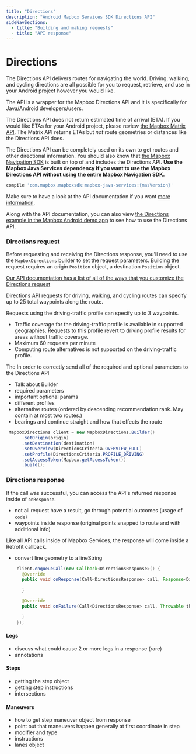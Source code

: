 ```yaml
---
title: "Directions"
description: "Android Mapbox Services SDK Directions API"
sideNavSections:
  - title: "Building and making requests"
  - title: "API response"
---
```


# Directions

The Directions API delivers routes for navigating the world. Driving, walking, and cycling directions are all possible for you to request, retrieve, and use in your Android project however you would like. 

The API is a wrapper for the Mapbox Directions API and it is specifically for Java/Android developers/users.

The Directions API does not return estimated time of arrival (ETA). If you would like ETAs for your Android project, please review [the Mapbox Matrix API](https://www.mapbox.com/android-docs/mapbox-services/overview/directions-matrix/). The Matrix API returns ETAs but _not_ route geometries or distances like the Directions API does.

The Directions API can be completely used on its own to get routes and other directional information. You should also know that [the Mapbox Navigation SDK](https://www.mapbox.com/android-docs/navigation/overview/) is built on top of and includes the Directions API. **Use the Mapbox Java Services dependency if you want to use the Mapbox Directions API without using the entire Mapbox Navigation SDK.**

```groovy
compile 'com.mapbox.mapboxsdk:mapbox-java-services:{masVersion}'
```

Make sure to have a look at the API documentation if you want [more information](https://www.mapbox.com/api-documentation/#directions).

Along with the API documentation, you can also view [the Directions example in the Mapbox Android demo app](https://github.com/mapbox/mapbox-android-demo/blob/eadaf3a81c01f1390753dbe24b560f77d117ec27/MapboxAndroidDemo/src/main/java/com/mapbox/mapboxandroiddemo/examples/mas/DirectionsActivity.java) to see how to use the Directions API.



### Directions request

Before requesting and receiving the Directions response, you'll need to use the `MapboxDirections` builder to set the request parameters. Building the request requires an origin `Position` object, a destination `Position` object.

[Our API documentation has a list of all of the ways that you customize the Directions request](https://www.mapbox.com/android-docs/api/mapbox-java/libjava-services/2.2.1/com/mapbox/services/api/directions/v5/DirectionsCriteria.html)


Directions API requests for driving, walking, and cycling routes can specify up to 25 total waypoints along the route.  

Requests using the driving-traffic profile can specify up to 3 waypoints.

- Traffic coverage for the driving-traffic profile is available in supported geographies. Requests to this profile revert to driving profile results for areas without traffic coverage.
- Maximum 60 requests per minute
- Computing route alternatives is not supported on the driving-traffic profile.

The In order to correctly send all of the required and optional parameters to the Directions API

- Talk about Builder
- required parameters
- important optional params
- different profiles
- alternative routes (ordered by descending recommendation rank. May contain at most two routes.)
- bearings and continue straight and how that effects the route

```java
 MapboxDirections client = new MapboxDirections.Builder()
      .setOrigin(origin)
      .setDestination(destination)
      .setOverview(DirectionsCriteria.OVERVIEW_FULL)
      .setProfile(DirectionsCriteria.PROFILE_DRIVING)
      .setAccessToken(Mapbox.getAccessToken())
      .build();
```

### Directions response

If the call was successful, you can access the API's returned response inside of `onResponse`.


- not all request have a result, go through potential outcomes (usage of `code`)
- waypoints inside response (original points snapped to route and with additional info)

Like all API calls inside of Mapbox Services, the response will come inside a Retrofit callback. 

- convert line geometry to a lineString

```java
    client.enqueueCall(new Callback<DirectionsResponse>() {
      @Override
      public void onResponse(Call<DirectionsResponse> call, Response<DirectionsResponse> response) {
       
      }

      @Override
      public void onFailure(Call<DirectionsResponse> call, Throwable throwable) {

      }
    });
```

#### Legs

- discuss what could cause 2 or more legs in a response (rare)
- annotations

#### Steps

- getting the step object
- getting step instructions
- intersections

#### Maneuvers

- how to get step maneuver object from response
- point out that maneuvers happen generally at first coordinate in step
- modifier and type
- instructions
- lanes object
